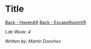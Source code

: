 # Title

[Back - HavenAR](https://github.com/Mar7inD/XDR1-AR-Project)
[Back - EscapeRoomVR](https://github.com/Mar7inD/XDR1-VR-Project)

_Lab Week: 4_

_Written by: Martin Donchev_